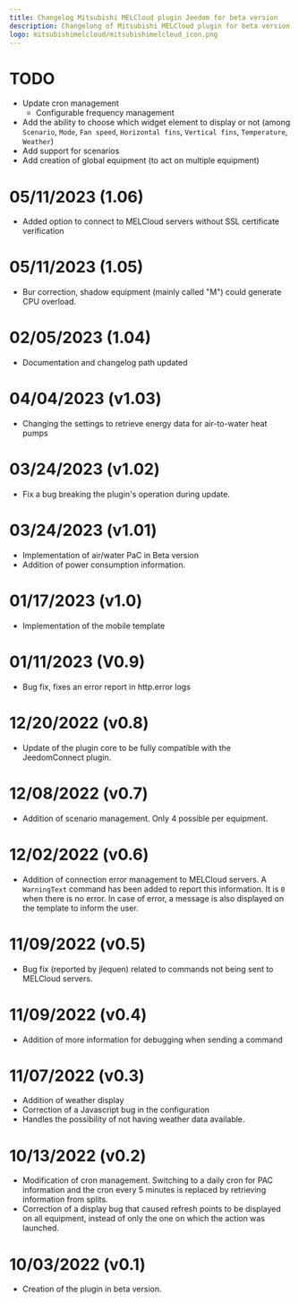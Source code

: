 ```yaml
---
title: Changelog Mitsubishi MELCloud plugin Jeedom for beta version
description: Changelong of Mitsubishi MELCloud plugin for beta version
logo: mitsubishimelcloud/mitsubishimelcloud_icon.png
---
```


# TODO
 - Update cron management
    - Configurable frequency management
 - Add the ability to choose which widget element to display or not (among `Scenario`, `Mode`, `Fan speed`, `Horizontal fins`, `Vertical fins`, `Temperature`, `Weather`)
 - Add support for scenarios
 - Add creation of global equipment (to act on multiple equipment)

# 05/11/2023 (1.06)
 - Added option to connect to MELCloud servers without SSL certificate verification

# 05/11/2023 (1.05)
 - Bur correction, shadow equipment (mainly called "M") could generate CPU overload.

# 02/05/2023 (1.04)
 - Documentation and changelog path updated

# 04/04/2023 (v1.03)
 - Changing the settings to retrieve energy data for air-to-water heat pumps

# 03/24/2023 (v1.02)
 - Fix a bug breaking the plugin's operation during update.

# 03/24/2023 (v1.01)
 - Implementation of air/water PaC in Beta version
 - Addition of power consumption information.

# 01/17/2023 (v1.0)
 - Implementation of the mobile template

# 01/11/2023 (V0.9)
 - Bug fix, fixes an error report in http.error logs

# 12/20/2022 (v0.8)
 - Update of the plugin core to be fully compatible with the JeedomConnect plugin.

# 12/08/2022 (v0.7)
 - Addition of scenario management. Only 4 possible per equipment.

# 12/02/2022 (v0.6)
 - Addition of connection error management to MELCloud servers. A `WarningText` command has been added to report this information. It is `0` when there is no error. In case of error, a message is also displayed on the template to inform the user.

# 11/09/2022 (v0.5)
 - Bug fix (reported by jlequen) related to commands not being sent to MELCloud servers.

# 11/09/2022 (v0.4)
 - Addition of more information for debugging when sending a command

# 11/07/2022 (v0.3)
 - Addition of weather display
 - Correction of a Javascript bug in the configuration
 - Handles the possibility of not having weather data available.

# 10/13/2022 (v0.2)
 - Modification of cron management. Switching to a daily cron for PAC information and the cron every 5 minutes is replaced by retrieving information from splits.
 - Correction of a display bug that caused refresh points to be displayed on all equipment, instead of only the one on which the action was launched.

# 10/03/2022 (v0.1)
 - Creation of the plugin in beta version.
